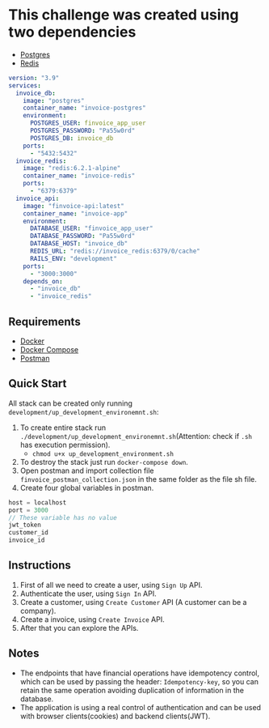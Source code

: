 # This challenge was created using two dependencies

- [Postgres](https://hub.docker.com/_/postgres)
- [Redis](https://hub.docker.com/_/redis)

```yaml
version: "3.9"
services:
  invoice_db:
    image: "postgres"
    container_name: "invoice-postgres"
    environment:
      POSTGRES_USER: finvoice_app_user
      POSTGRES_PASSWORD: "Pa55w0rd"
      POSTGRES_DB: invoice_db
    ports:
      - "5432:5432"
  invoice_redis:
    image: "redis:6.2.1-alpine"
    container_name: "invoice-redis"
    ports:
      - "6379:6379"
  invoice_api:
    image: "finvoice-api:latest"
    container_name: "invoice-app"
    environment:
      DATABASE_USER: "finvoice_app_user"
      DATABASE_PASSWORD: "Pa55w0rd"
      DATABASE_HOST: "invoice_db"
      REDIS_URL: "redis://invoice_redis:6379/0/cache"
      RAILS_ENV: "development"
    ports:
      - "3000:3000"
    depends_on:
      - "invoice_db"
      - "invoice_redis"
```

Requirements
-----------
- [Docker](https://docs.docker.com/engine/install/)
- [Docker Compose](https://docs.docker.com/compose/install/)
- [Postman](https://www.postman.com/)

Quick Start
-----------
All stack can be created only running `development/up_development_environemnt.sh`:
1. To create entire stack run `./development/up_development_environemnt.sh`(Attention: check if `.sh` has execution permission).
   - `chmod u+x up_development_environment.sh`
2. To destroy the stack just run `docker-compose down`.
3. Open postman and import collection file `finvoice_postman_collection.json` in the same folder as the file sh file.
4. Create four global variables in postman.
```javascript
host = localhost
port = 3000
// These variable has no value
jwt_token     
customer_id
invoice_id
```
Instructions
-----------
1. First of all we need to create a user, using `Sign Up` API.
2. Authenticate the user, using `Sign In` API.
3. Create a customer, using `Create Customer` API (A customer can be a company).
4. Create a invoice, using `Create Invoice` API.
5. After that you can explore the APIs.

Notes
-----------
- The endpoints that have financial operations have idempotency control, which can be used by passing the header: `Idempotency-key`, so you can retain the same operation avoiding duplication of information in the database.
- The application is using a real control of authentication and can be used with browser clients(cookies) and backend clients(JWT).
